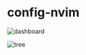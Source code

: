 # config-nvim

![dashboard](https://github.com/user-attachments/assets/c328e99f-2428-427d-aae5-5834cf74f1b7)

![tree](https://github.com/user-attachments/assets/a08945b3-c6b5-4767-9133-d3a58aa9e21d)

